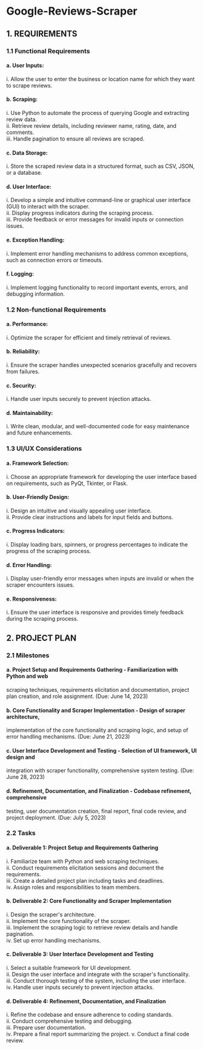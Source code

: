 # Google-Reviews-Scraper

## 1. REQUIREMENTS
### 1.1 Functional Requirements 
#### a. User Inputs:
i. Allow the user to enter the business or location name for which they want to scrape
reviews. 
#### b. Scraping:
i. Use Python to automate the process of querying Google and extracting review
data. </br>
ii. Retrieve review details, including reviewer name, rating, date, and comments. </br>
iii. Handle pagination to ensure all reviews are scraped. </br>

#### c. Data Storage:
i. Store the scraped review data in a structured format, such as CSV, JSON, or a
database. </br>

#### d. User Interface:
i. Develop a simple and intuitive command-line or graphical user interface (GUI) to
interact with the scraper. </br>
ii. Display progress indicators during the scraping process. </br>
iii. Provide feedback or error messages for invalid inputs or connection issues. </br>

#### e. Exception Handling:
i. Implement error handling mechanisms to address common exceptions, such as
connection errors or timeouts. </br>

#### f. Logging:
i. Implement logging functionality to record important events, errors, and debugging
information. </br>

### 1.2 Non-functional Requirements
#### a. Performance:
i. Optimize the scraper for efficient and timely retrieval of reviews. </br>

#### b. Reliability:
i. Ensure the scraper handles unexpected scenarios gracefully and recovers from
failures. </br>

#### c. Security:
i. Handle user inputs securely to prevent injection attacks. </br>

#### d. Maintainability:
i. Write clean, modular, and well-documented code for easy maintenance and future
enhancements. </br>

### 1.3 UI/UX Considerations
#### a. Framework Selection:
i. Choose an appropriate framework for developing the user interface based on
requirements, such as PyQt, Tkinter, or Flask. </br>

#### b. User-Friendly Design:
i. Design an intuitive and visually appealing user interface. </br>
ii. Provide clear instructions and labels for input fields and buttons. </br>

#### c. Progress Indicators:
i. Display loading bars, spinners, or progress percentages to indicate the progress of
the scraping process. </br>

#### d. Error Handling:
i. Display user-friendly error messages when inputs are invalid or when the scraper
encounters issues. </br>

#### e. Responsiveness: 
i. Ensure the user interface is responsive and provides timely feedback during the
scraping process. </br>

## 2. PROJECT PLAN

### 2.1 Milestones 
#### a. Project Setup and Requirements Gathering - Familiarization with Python and web
scraping techniques, requirements elicitation and documentation, project plan creation,
and role assignment. (Due: June 14, 2023)

#### b. Core Functionality and Scraper Implementation - Design of scraper architecture,
implementation of the core functionality and scraping logic, and setup of error handling
mechanisms. (Due: June 21, 2023)

#### c. User Interface Development and Testing - Selection of UI framework, UI design and
integration with scraper functionality, comprehensive system testing. (Due: June 28, 2023)

#### d. Refinement, Documentation, and Finalization - Codebase refinement, comprehensive
testing, user documentation creation, final report, final code review, and project
deployment. (Due: July 5, 2023)

### 2.2 Tasks
#### a. Deliverable 1: Project Setup and Requirements Gathering
i. Familiarize team with Python and web scraping techniques. </br>
ii. Conduct requirements elicitation sessions and document the requirements. </br>
iii. Create a detailed project plan including tasks and deadlines. </br>
iv. Assign roles and responsibilities to team members. </br>

#### b. Deliverable 2: Core Functionality and Scraper Implementation
i. Design the scraper's architecture. </br>
ii. Implement the core functionality of the scraper. </br>
iii. Implement the scraping logic to retrieve review details and handle pagination. </br>
iv. Set up error handling mechanisms. </br>

#### c. Deliverable 3: User Interface Development and Testing
i. Select a suitable framework for UI development. </br>
ii. Design the user interface and integrate with the scraper's functionality. </br>
iii. Conduct thorough testing of the system, including the user interface. </br>
iv. Handle user inputs securely to prevent injection attacks. </br>

#### d. Deliverable 4: Refinement, Documentation, and Finalization
i. Refine the codebase and ensure adherence to coding standards. </br>
ii. Conduct comprehensive testing and debugging. </br>
iii. Prepare user documentation. </br>
iv. Prepare a final report summarizing the project.
v. Conduct a final code review.

